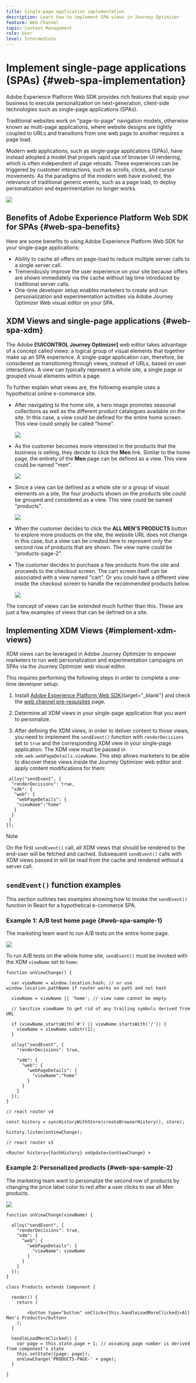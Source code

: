 ```yaml
---
title: Single-page application implementation
description: Learn how to implement SPA views in Journey Optimizer
feature: Web Channel
topic: Content Management
role: User
level: Intermediate
---
```

# Implement single-page applications (SPAs) {#web-spa-implementation}

Adobe Experience Platform Web SDK provides rich features that equip your business to execute personalization on next-generation, client-side technologies such as single-page applications (SPAs).

Traditional websites work on "page-to-page" navigation models, otherwise known as multi-page applications, where website designs are tightly coupled to URLs and transitions from one web page to another requires a page load.

Modern web applications, such as single-page applications (SPAs), have instead adopted a model that propels rapid use of browser UI rendering, which is often independent of page reloads. These experiences can be triggered by customer interactions, such as scrolls, clicks, and cursor movements. As the paradigms of the modern web have evolved, the relevance of traditional generic events, such as a page load, to deploy personalization and experimentation no longer works.

![](assets/web-spa-vs-traditional-lifecycle.png)

## Benefits of Adobe Experience Platform Web SDK for SPAs {#web-spa-benefits}

Here are some benefits to using Adobe Experience Platform Web SDK for your single-page applications:

* Ability to cache all offers on page-load to reduce multiple server calls to a single server call.
* Tremendously improve the user experience on your site because offers are shown immediately via the cache without lag time introduced by traditional server calls.
* One-time developer setup enables marketers to create and run personalization and experimentation activities via Adobe Journey Optimizer Web visual editor on your SPA.

## XDM Views and single-page applications {#web-spa-xdm}

The Adobe **[!UICONTROL Journey Optimizer]** web editor takes advantage of a concept called views: a logical group of visual elements that together make up an SPA experience. A single-page application can, therefore, be considered as transitioning through views, instead of URLs, based on user interactions. A view can typically represent a whole site, a single page or grouped visual elements within a page.

To further explain what views are, the following example uses a hypothetical online e-commerce site.

* After navigating to the home site, a hero image promotes seasonal collections as well as the different product catalogues available on the site. In this case, a view could be defined for the entire home screen. This view could simply be called "home".

  ![](assets/web-spa-home.png)

* As the customer becomes more interested in the products that the business is selling, they decide to click the **Men** link. Similar to the home page, the entirety of the **Men** page can be defined as a view. This view could be named "men".

  ![](assets/web-spa-men.png)

* Since a view can be defined as a whole site or a group of visual elements on a site, the four products shown on the products site could be grouped and considered as a view. This view could be named "products".

  ![](assets/web-spa-men-products.png)

* When the customer decides to click the **ALL MEN'S PRODUCTS** button to explore more products on the site, the website URL does not change in this case, but a view can be created here to represent only the second row of products that are shown. The view name could be "products-page-2".

* The customer decides to purchase a few products from the site and proceeds to the checkout screen. The cart screen itself can be associated with a view named "cart". Or you could have a different view inside the checkout screen to handle the recommended products below.

  ![](assets/web-spa-cart.png)

The concept of views can be extended much further than this. These are just a few examples of views that can be defined on a site.

## Implementing XDM Views {#implement-xdm-views}

XDM views can be leveraged in Adobe Journey Optimizer to empower marketers to run web personalization and experimentation campaigns on SPAs via the Journey Optimizer web visual editor.

This requires performing the following steps in order to complete a one-time developer setup:

1. Install [Adobe Experience Platform Web SDK](https://experienceleague.adobe.com/docs/experience-platform/edge/fundamentals/installing-the-sdk.html){target="_blank"} and check the [web channel pre-requisites](web-prerequisites.md) page.

2. Determine all XDM views in your single-page application that you want to personalize.

3. After defining the XDM views, in order to deliver content to those views, you need to implement the `sendEvent()` function with `renderDecisions` set to `true` and the corresponding XDM view in your single-page application. The XDM view must be passed in `xdm.web.webPageDetails.viewName`. This step allows marketers to be able to discover these views inside the Journey Optimizer web editor and apply content modifications for them:

```
 alloy("sendEvent", {
  "renderDecisions": true,
  "xdm": {
   "web": {
    "webPageDetails": {
    "viewName":"home"
   }
  }
 }
});

```

>[!NOTE]
>
>On the first `sendEvent()` call, all XDM views that should be rendered to the end-user will be fetched and cached. Subsequent `sendEvent()` calls with XDM views passed in will be read from the cache and rendered without a server call.

## `sendEvent()` function examples

This section outlines two examples showing how to invoke the `sendEvent()` function in React for a hypothetical e-commerce SPA.

### Example 1: A/B test home page {#web-spa-sample-1}

The marketing team want to run A/B tests on the entire home page.

![](assets/web-spa-home.png)

To run A/B tests on the whole home site, `sendEvent()` must be invoked with the XDM `viewName` set to `home`:

```
function onViewChange() {

  var viewName = window.location.hash; // or use window.location.pathName if router works on path and not hash

  viewName = viewName || 'home'; // view name cannot be empty

  // Sanitize viewName to get rid of any trailing symbols derived from URL

  if (viewName.startsWith('#') || viewName.startsWith('/')) {
    viewName = viewName.substr(1);
  }

  alloy("sendEvent", {
    "renderDecisions": true,

    "xdm": {
      "web": {
        "webPageDetails": {
          "viewName":"home"
        }
      }
    }
  });
}

// react router v4

const history = syncHistoryWithStore(createBrowserHistory(), store);

history.listen(onViewChange);

// react router v3

<Router history={hashHistory} onUpdate={onViewChange} >

```

### Example 2: Personalized products {#web-spa-sample-2}

The marketing team want to personalize the second row of products by changing the price label color to red after a user clicks to see all Men products.

![](assets/web-spa-men-products.png)

```
function onViewChange(viewName) {

  alloy("sendEvent", {
    "renderDecisions": true,
    "xdm": {
      "web": {
        "webPageDetails": {
          "viewName": viewName
        }
      }
    }
  });
}

class Products extends Component {

  render() {
    return (

        <button type="button" onClick={this.handleLoadMoreClicked}>All Men's Products</button>
    );
  }

  handleLoadMoreClicked() {
    var page = this.state.page + 1; // assuming page number is derived from component's state
    this.setState({page: page});
    onViewChange('PRODUCTS-PAGE-' + page);
  }

}

```